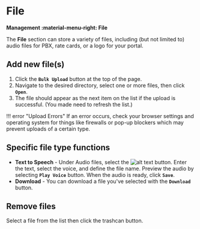 # File
**Management :material-menu-right: File**

The **File** section can store a variety of files, including (but not limited to) audio files for PBX, rate cards, or a logo for your portal. 

## Add new file(s)

1. Click the **`Bulk Upload`** button at the top of the page. 
1. Navigate to the desired directory, select one or more files, then click **`Open`**.
1. The file should appear as the next item on the list if the upload is successful. (You made need to refresh the list.)

!!! error "Upload Errors"
    If an error occurs, check your browser settings and operating system for things like firewalls or pop-up blockers which may prevent uploads of a certain type.

## Specific file type functions
* **Text to Speech** - Under Audio files, select the ![alt text][texttospeech] button. Enter the text, select the voice, and define the file name. Preview the audio by selecting **`Play Voice`** button. When the audio is ready, click **`Save`**.
* **Download** - You can download a file you've selected with the **`Download`** button. 


## Remove files
Select a file from the list then click the trashcan button.


[texttospeech]: /misc/img/texttospeech.png "Text to Speech"

